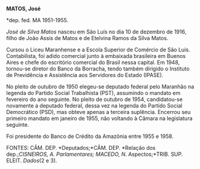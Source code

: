 **MATOS, José**

\*dep. fed. MA 1951-1955.

*José de Silva Matos* nasceu em São Luís no dia 10 de dezembro de 1916,
filho de João Assis de Matos e de Etelvina Ramos da Silva Matos.

Cursou o Liceu Maranhense e a Escola Superior de Comércio de São Luís.
Contabilista, foi adido comercial junto à embaixada brasileira em Buenos
Aires e chefe do escritório comercial do Brasil nessa capital. Em 1948,
tornou-se diretor do Banco da Borracha, tendo também dirigido o
Instituto de Previdência e Assistência aos Servidores do Estado (IPASE).

No pleito de outubro de 1950 elegeu-se deputado federal pelo Maranhão na
legenda do Partido Social Trabalhista (PST), assumindo o mandato em
fevereiro do ano seguinte. No pleito de outubro de 1954, candidatou-se
novamente a deputado federal, dessa vez na legenda do Partido Social
Democrático (PSD), mas obteve apenas a terceira suplência. Encerrou seu
primeiro mandato em janeiro de 1955, não voltando à Câmara na
legislatura seguinte.

Foi presidente do Banco de Crédito da Amazônia entre 1955 e 1958.

FONTES: CÂM. DEP. *Deputados;*CÂM. DEP. *Relação dos dep.;*CISNEIROS, A.
*Parlamentares;* MACEDO, N*. Aspectos;*TRIB. SUP. ELEIT. *Dados*(2 e 3).

 
